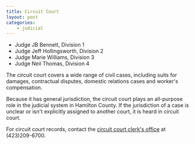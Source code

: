 ```yaml
---
title: Circuit Court
layout: post
categories:
    - judicial
---
```


+ Judge JB Bennett, Division 1
+ Judge Jeff Hollingsworth, Division 2
+ Judge Marie Williams, Division 3
+ Judge Neil Thomas, Division 4

The circuit court covers a wide range of civil cases, including suits for damages, contractual disputes, domestic relations cases and worker's compensation.

Because it has general jurisdiction, the circuit court plays an all-purpose role in the judicial system in Hamilton County. If the jurisdiction of a case is unclear or isn't explicitly assigned to another court, it is heard in circuit court.

For circuit court records, contact the [circuit court clerk's office](http://www.hamiltontn.gov/courts/CircuitClerk/default.aspx) at (423)209-6700.